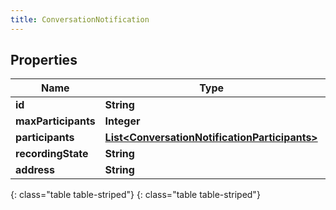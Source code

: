 ```yaml
---
title: ConversationNotification
---
```


## Properties

| Name | Type | Description | Notes |
| ------------ | ------------- | ------------- | ------------- |
| **id** | **String** |  |  [optional] |
| **maxParticipants** | **Integer** |  |  [optional] |
| **participants** | [**List&lt;ConversationNotificationParticipants&gt;**](ConversationNotificationParticipants.html) |  |  [optional] |
| **recordingState** | **String** |  |  [optional] |
| **address** | **String** |  |  [optional] |
{: class="table table-striped"}
{: class="table table-striped"}


